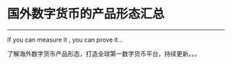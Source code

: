 # 国外数字货币的产品形态汇总
------


If you can measure it , you can prove it...


了解海外数字货币产品形态，打造全球第一数字货币平台，持续更新。。。   


